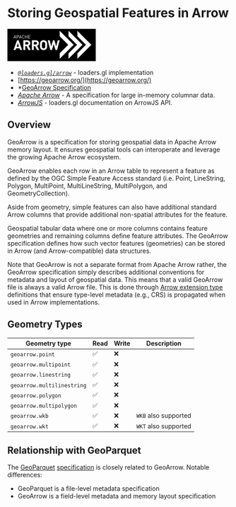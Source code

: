# Storing Geospatial Features in Arrow

![arrow-logo](../images/logos/apache-arrow-small.png)

- _[`@loaders.gl/arrow`](/docs/modules/arrow)_ - loaders.gl implementation
- [https://geoarrow.org/](https://geoarrow.org/)
- \*[GeoArrow Specification](https://github.com/geoarrow/geoarrow)
- _[Apache Arrow](https://arrow.apache.org/)_ - A specification for large in-memory columnar data.
- _[ArrowJS](/docs/arrowjs)_ - loaders.gl documentation on ArrowJS API.

## Overview

GeoArrow is a specification for storing geospatial data in Apache Arrow memory layout. It ensures geospatial tools can interoperate and leverage the growing Apache Arrow ecosystem.

GeoArrow enables each row in an Arrow table to represent a feature as defined by the OGC Simple Feature Access standard (i.e. Point, LineString, Polygon, MultiPoint, MultiLineString, MultiPolygon, and GeometryCollection).

Aside from geometry, simple features can also have additional standard Arrow columns that provide additional non-spatial attributes for the feature.

Geospatial tabular data where one or more columns contains feature geometries and remaining columns define feature attributes. The GeoArrow specification defines how such vector features (geometries) can be stored in Arrow (and Arrow-compatible) data structures.

Note that GeoArrow is not a separate format from Apache Arrow rather, the GeoArrow specification simply describes additional conventions for metadata and layout of geospatial data. This means that a valid GeoArrow file is always a valid Arrow file. This is done through [Arrow extension type](https://arrow.apache.org/docs/format/Columnar.html#extension-types) definitions that ensure type-level metadata (e.g., CRS) is propagated when used in Arrow implementations.

## Geometry Types

| Geometry type              | Read | Write | Description          |
| -------------------------- | ---- | ----- | -------------------- |
| `geoarrow.point`           | ✅   | ❌    |                      |
| `geoarrow.multipoint`      | ✅   | ❌    |                      |
| `geoarrow.linestring`      | ✅   | ❌    |                      |
| `geoarrow.multilinestring` | ✅   | ❌    |                      |
| `geoarrow.polygon`         | ✅   | ❌    |                      |
| `geoarrow.multipolygon`    | ✅   | ❌    |                      |
| `geoarrow.wkb`             | ✅   | ❌    | `WKB` also supported |
| `geoarrow.wkt`             | ✅   | ❌    | `WKT` also supported |

## Relationship with GeoParquet

The [GeoParquet](/docs/modules/parquet/formats/geoparquet) [specification](https://github.com/opengeospatial/geoparquet) is closely related to GeoArrow. Notable differences:

- GeoParquet is a file-level metadata specification
- GeoArrow is a field-level metadata and memory layout specification
